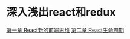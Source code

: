 # 深入浅出react和redux

[第一章 React新的前端思维](first_react_app/README.md)
[第二章 React生命周期](second_react_app/README.md)